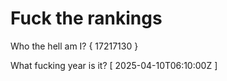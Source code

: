 # Fuck the rankings

Who the hell am I?
{ 17217130 }

What fucking year is it?
[ 2025-04-10T06:10:00Z ]
